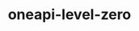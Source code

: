 ---
title: "oneapi-level-zero"
layout: cache
categories: [package, develop]
meta: {"compilers": ["intel-oneapi-compilers@2025.1.0", "intel-oneapi-compilers@2025.2.1"], "num_specs": 43, "num_specs_by_stack": {"e4s-oneapi": 43, "root": 43}, "oss": ["ubuntu22.04", "ubuntu24.04"], "platforms": ["linux"], "stacks": ["e4s-oneapi", "root"], "targets": ["x86_64_v3"], "versions": ["1.17.2"]}
spec_details: [{"compiler": "intel-oneapi-compilers@2025.2.1", "hash": "2dmdhd6a3wbem3w2dd6fb3trnuu5z6gu", "os": "ubuntu24.04", "platform": "linux", "size": "-", "stacks": ["e4s-oneapi", "root"], "target": "x86_64_v3", "variants": ["build_system=cmake", "build_type=Release", "generator=make", "~ipo"], "versions": ["1.17.2"]}, {"compiler": "intel-oneapi-compilers@2025.1.0", "hash": "3ctju2v7ox6rglvguwor6mxkccx27thz", "os": "ubuntu22.04", "platform": "linux", "size": "-", "stacks": ["e4s-oneapi", "root"], "target": "x86_64_v3", "variants": ["build_system=cmake", "build_type=Release", "generator=make", "~ipo"], "versions": ["1.17.2"]}, {"compiler": "intel-oneapi-compilers@2025.1.0", "hash": "3gqjvmseoq43cq5d2gcltykntg7orsjn", "os": "ubuntu22.04", "platform": "linux", "size": "-", "stacks": ["e4s-oneapi", "root"], "target": "x86_64_v3", "variants": ["build_system=cmake", "build_type=Release", "generator=make", "~ipo"], "versions": ["1.17.2"]}, {"compiler": "intel-oneapi-compilers@2025.1.0", "hash": "6j3vkubkgxtxn7367ktchz6to3jlqyyy", "os": "ubuntu22.04", "platform": "linux", "size": "-", "stacks": ["e4s-oneapi", "root"], "target": "x86_64_v3", "variants": ["build_system=cmake", "build_type=Release", "generator=make", "~ipo"], "versions": ["1.17.2"]}, {"compiler": "intel-oneapi-compilers@2025.1.0", "hash": "6mniokyw3tljgcykf7ha3j74x4p7yt2h", "os": "ubuntu22.04", "platform": "linux", "size": "-", "stacks": ["e4s-oneapi", "root"], "target": "x86_64_v3", "variants": ["build_system=cmake", "build_type=Release", "generator=make", "~ipo"], "versions": ["1.17.2"]}, {"compiler": "intel-oneapi-compilers@2025.1.0", "hash": "6pl7zw62avyjtruc6u5abgz5jvxz74jy", "os": "ubuntu22.04", "platform": "linux", "size": "-", "stacks": ["e4s-oneapi", "root"], "target": "x86_64_v3", "variants": ["build_system=cmake", "build_type=Release", "generator=make", "~ipo"], "versions": ["1.17.2"]}, {"compiler": "intel-oneapi-compilers@2025.1.0", "hash": "6x33czbmg3wbhgvckp543loci27tgj6r", "os": "ubuntu22.04", "platform": "linux", "size": "-", "stacks": ["e4s-oneapi", "root"], "target": "x86_64_v3", "variants": ["build_system=cmake", "build_type=Release", "generator=make", "~ipo"], "versions": ["1.17.2"]}, {"compiler": "intel-oneapi-compilers@2025.1.0", "hash": "aunj7ik5cegxzx5xvx7kcwpajh4mp7d7", "os": "ubuntu22.04", "platform": "linux", "size": "-", "stacks": ["e4s-oneapi", "root"], "target": "x86_64_v3", "variants": ["build_system=cmake", "build_type=Release", "generator=make", "~ipo"], "versions": ["1.17.2"]}, {"compiler": "intel-oneapi-compilers@2025.1.0", "hash": "by6t7czfnbcmhhpb44raraw7n3afztdj", "os": "ubuntu22.04", "platform": "linux", "size": "-", "stacks": ["e4s-oneapi", "root"], "target": "x86_64_v3", "variants": ["build_system=cmake", "build_type=Release", "generator=make", "~ipo"], "versions": ["1.17.2"]}, {"compiler": "intel-oneapi-compilers@2025.1.0", "hash": "cxjhy6h34jvkhm3f37vxorl7gpakrilz", "os": "ubuntu22.04", "platform": "linux", "size": "-", "stacks": ["e4s-oneapi", "root"], "target": "x86_64_v3", "variants": ["build_system=cmake", "build_type=Release", "generator=make", "~ipo"], "versions": ["1.17.2"]}, {"compiler": "intel-oneapi-compilers@2025.1.0", "hash": "drucx7re4ueo2tcibr2wuhdbwkc5orki", "os": "ubuntu22.04", "platform": "linux", "size": "-", "stacks": ["e4s-oneapi", "root"], "target": "x86_64_v3", "variants": ["build_system=cmake", "build_type=Release", "generator=make", "~ipo"], "versions": ["1.17.2"]}, {"compiler": "intel-oneapi-compilers@2025.1.0", "hash": "eb26bfyefgq7krcjprl7oenabfhzrjfp", "os": "ubuntu22.04", "platform": "linux", "size": "-", "stacks": ["e4s-oneapi", "root"], "target": "x86_64_v3", "variants": ["build_system=cmake", "build_type=Release", "generator=make", "~ipo"], "versions": ["1.17.2"]}, {"compiler": "intel-oneapi-compilers@2025.1.0", "hash": "efhpidv4anf276psozu7ep6lyd6enxp2", "os": "ubuntu22.04", "platform": "linux", "size": "-", "stacks": ["e4s-oneapi", "root"], "target": "x86_64_v3", "variants": ["build_system=cmake", "build_type=Release", "generator=make", "~ipo"], "versions": ["1.17.2"]}, {"compiler": "intel-oneapi-compilers@2025.1.0", "hash": "ejht44lbvzx44ql6spxjlfbwa54wgfn7", "os": "ubuntu22.04", "platform": "linux", "size": "-", "stacks": ["e4s-oneapi", "root"], "target": "x86_64_v3", "variants": ["build_system=cmake", "build_type=Release", "generator=make", "~ipo"], "versions": ["1.17.2"]}, {"compiler": "intel-oneapi-compilers@2025.2.1", "hash": "emdd43wejd5g6gz2u2qi7x2smvygehik", "os": "ubuntu24.04", "platform": "linux", "size": "-", "stacks": ["e4s-oneapi", "root"], "target": "x86_64_v3", "variants": ["build_system=cmake", "build_type=Release", "generator=make", "~ipo"], "versions": ["1.17.2"]}, {"compiler": "intel-oneapi-compilers@2025.1.0", "hash": "gbkqa67v3jadwbm62vhuxonikc4exfig", "os": "ubuntu22.04", "platform": "linux", "size": "-", "stacks": ["e4s-oneapi", "root"], "target": "x86_64_v3", "variants": ["build_system=cmake", "build_type=Release", "generator=make", "~ipo"], "versions": ["1.17.2"]}, {"compiler": "intel-oneapi-compilers@2025.1.0", "hash": "gdlqspwachyso7bl2wclrfedyw3brtkn", "os": "ubuntu22.04", "platform": "linux", "size": "-", "stacks": ["e4s-oneapi", "root"], "target": "x86_64_v3", "variants": ["build_system=cmake", "build_type=Release", "generator=make", "~ipo"], "versions": ["1.17.2"]}, {"compiler": "intel-oneapi-compilers@2025.1.0", "hash": "gmhxqc6yfuforswtijl5u4m46r2hw2uc", "os": "ubuntu22.04", "platform": "linux", "size": "-", "stacks": ["e4s-oneapi", "root"], "target": "x86_64_v3", "variants": ["build_system=cmake", "build_type=Release", "generator=make", "~ipo"], "versions": ["1.17.2"]}, {"compiler": "intel-oneapi-compilers@2025.1.0", "hash": "h2enmrjknmttr4qxpjnizerzbtg2mblw", "os": "ubuntu22.04", "platform": "linux", "size": "-", "stacks": ["e4s-oneapi", "root"], "target": "x86_64_v3", "variants": ["build_system=cmake", "build_type=Release", "generator=make", "~ipo"], "versions": ["1.17.2"]}, {"compiler": "intel-oneapi-compilers@2025.1.0", "hash": "hmt7adun4jbq2tojzovmhbe7bckrjnpm", "os": "ubuntu22.04", "platform": "linux", "size": "-", "stacks": ["e4s-oneapi", "root"], "target": "x86_64_v3", "variants": ["build_system=cmake", "build_type=Release", "generator=make", "~ipo"], "versions": ["1.17.2"]}, {"compiler": "intel-oneapi-compilers@2025.1.0", "hash": "iaebwmp5mzevrvbyrlr3e23nuc2um5mc", "os": "ubuntu22.04", "platform": "linux", "size": "-", "stacks": ["e4s-oneapi", "root"], "target": "x86_64_v3", "variants": ["build_system=cmake", "build_type=Release", "generator=make", "~ipo"], "versions": ["1.17.2"]}, {"compiler": "intel-oneapi-compilers@2025.1.0", "hash": "kcjtfc4ppr7777yflyu5ehdqceezyrpe", "os": "ubuntu22.04", "platform": "linux", "size": "-", "stacks": ["e4s-oneapi", "root"], "target": "x86_64_v3", "variants": ["build_system=cmake", "build_type=Release", "generator=make", "~ipo"], "versions": ["1.17.2"]}, {"compiler": "intel-oneapi-compilers@2025.1.0", "hash": "kg4c4lwmuwtspyhct2iiwmh2dbsz5qv2", "os": "ubuntu22.04", "platform": "linux", "size": "-", "stacks": ["e4s-oneapi", "root"], "target": "x86_64_v3", "variants": ["build_system=cmake", "build_type=Release", "generator=make", "~ipo"], "versions": ["1.17.2"]}, {"compiler": "intel-oneapi-compilers@2025.1.0", "hash": "lz5fjmhaxdo6h2a3jphtr2hadqbiyzaq", "os": "ubuntu22.04", "platform": "linux", "size": "-", "stacks": ["e4s-oneapi", "root"], "target": "x86_64_v3", "variants": ["build_system=cmake", "build_type=Release", "generator=make", "~ipo"], "versions": ["1.17.2"]}, {"compiler": "intel-oneapi-compilers@2025.2.1", "hash": "ng3jdhswuclpc66ynb34pxqrtak6hwtw", "os": "ubuntu24.04", "platform": "linux", "size": "-", "stacks": ["e4s-oneapi", "root"], "target": "x86_64_v3", "variants": ["build_system=cmake", "build_type=Release", "generator=make", "~ipo"], "versions": ["1.17.2"]}, {"compiler": "intel-oneapi-compilers@2025.1.0", "hash": "obvkr6pzyhpswdih35z7rvytuftgaad3", "os": "ubuntu22.04", "platform": "linux", "size": "-", "stacks": ["e4s-oneapi", "root"], "target": "x86_64_v3", "variants": ["build_system=cmake", "build_type=Release", "generator=make", "~ipo"], "versions": ["1.17.2"]}, {"compiler": "intel-oneapi-compilers@2025.1.0", "hash": "opd5htmeynqstml6v4zqyx3fximp2fsv", "os": "ubuntu22.04", "platform": "linux", "size": "-", "stacks": ["e4s-oneapi", "root"], "target": "x86_64_v3", "variants": ["build_system=cmake", "build_type=Release", "generator=make", "~ipo"], "versions": ["1.17.2"]}, {"compiler": "intel-oneapi-compilers@2025.1.0", "hash": "p5r4bcw754wiwrddrue24prshmtjsopm", "os": "ubuntu22.04", "platform": "linux", "size": "-", "stacks": ["e4s-oneapi", "root"], "target": "x86_64_v3", "variants": ["build_system=cmake", "build_type=Release", "generator=make", "~ipo"], "versions": ["1.17.2"]}, {"compiler": "intel-oneapi-compilers@2025.1.0", "hash": "pg7rrjqa47co25jch3x4z6iwk2djoj5c", "os": "ubuntu22.04", "platform": "linux", "size": "-", "stacks": ["e4s-oneapi", "root"], "target": "x86_64_v3", "variants": ["build_system=cmake", "build_type=Release", "generator=make", "~ipo"], "versions": ["1.17.2"]}, {"compiler": "intel-oneapi-compilers@2025.1.0", "hash": "prz27s7nhnlfkokx2evf4pcsm63iclsh", "os": "ubuntu22.04", "platform": "linux", "size": "-", "stacks": ["e4s-oneapi", "root"], "target": "x86_64_v3", "variants": ["build_system=cmake", "build_type=Release", "generator=make", "~ipo"], "versions": ["1.17.2"]}, {"compiler": "intel-oneapi-compilers@2025.1.0", "hash": "qggtgfkyew57yilhcy7nn33vzkqydj6o", "os": "ubuntu22.04", "platform": "linux", "size": "-", "stacks": ["e4s-oneapi", "root"], "target": "x86_64_v3", "variants": ["build_system=cmake", "build_type=Release", "generator=make", "~ipo"], "versions": ["1.17.2"]}, {"compiler": "intel-oneapi-compilers@2025.1.0", "hash": "rlqnkbefn3vtiiaotpazjoidwmdu4a6f", "os": "ubuntu22.04", "platform": "linux", "size": "-", "stacks": ["e4s-oneapi", "root"], "target": "x86_64_v3", "variants": ["build_system=cmake", "build_type=Release", "generator=make", "~ipo"], "versions": ["1.17.2"]}, {"compiler": "intel-oneapi-compilers@2025.1.0", "hash": "svadrxjd4muoknxphpkpjgg6xhinzp5q", "os": "ubuntu22.04", "platform": "linux", "size": "-", "stacks": ["e4s-oneapi", "root"], "target": "x86_64_v3", "variants": ["build_system=cmake", "build_type=Release", "generator=make", "~ipo"], "versions": ["1.17.2"]}, {"compiler": "intel-oneapi-compilers@2025.1.0", "hash": "tesegpsbjtvtvxg63zqyygb4ycebuy37", "os": "ubuntu22.04", "platform": "linux", "size": "-", "stacks": ["e4s-oneapi", "root"], "target": "x86_64_v3", "variants": ["build_system=cmake", "build_type=Release", "generator=make", "~ipo"], "versions": ["1.17.2"]}, {"compiler": "intel-oneapi-compilers@2025.1.0", "hash": "urmam6egu4gmk7hek3p5ou2lq2ipkcby", "os": "ubuntu22.04", "platform": "linux", "size": "-", "stacks": ["e4s-oneapi", "root"], "target": "x86_64_v3", "variants": ["build_system=cmake", "build_type=Release", "generator=make", "~ipo"], "versions": ["1.17.2"]}, {"compiler": "intel-oneapi-compilers@2025.1.0", "hash": "uwnq75omdadcm62lispbtv2aorxuuxyq", "os": "ubuntu22.04", "platform": "linux", "size": "-", "stacks": ["e4s-oneapi", "root"], "target": "x86_64_v3", "variants": ["build_system=cmake", "build_type=Release", "generator=make", "~ipo"], "versions": ["1.17.2"]}, {"compiler": "intel-oneapi-compilers@2025.1.0", "hash": "v22jgvjc64qrz2ef4l6fyjnosnezlb7c", "os": "ubuntu22.04", "platform": "linux", "size": "-", "stacks": ["e4s-oneapi", "root"], "target": "x86_64_v3", "variants": ["build_system=cmake", "build_type=Release", "generator=make", "~ipo"], "versions": ["1.17.2"]}, {"compiler": "intel-oneapi-compilers@2025.1.0", "hash": "v5rkajknl24dugwuyscaif6toy6t4oi7", "os": "ubuntu22.04", "platform": "linux", "size": "-", "stacks": ["e4s-oneapi", "root"], "target": "x86_64_v3", "variants": ["build_system=cmake", "build_type=Release", "generator=make", "~ipo"], "versions": ["1.17.2"]}, {"compiler": "intel-oneapi-compilers@2025.1.0", "hash": "xmtgawavtr3cm752mskahb5j3d3xunva", "os": "ubuntu22.04", "platform": "linux", "size": "-", "stacks": ["e4s-oneapi", "root"], "target": "x86_64_v3", "variants": ["build_system=cmake", "build_type=Release", "generator=make", "~ipo"], "versions": ["1.17.2"]}, {"compiler": "intel-oneapi-compilers@2025.1.0", "hash": "xrrck7y3t2p4itnrzwjvl7p3kpobxnez", "os": "ubuntu22.04", "platform": "linux", "size": "-", "stacks": ["e4s-oneapi", "root"], "target": "x86_64_v3", "variants": ["build_system=cmake", "build_type=Release", "generator=make", "~ipo"], "versions": ["1.17.2"]}, {"compiler": "intel-oneapi-compilers@2025.1.0", "hash": "xygiyhr4iqsflp4f3gznxbaeukyhh44p", "os": "ubuntu22.04", "platform": "linux", "size": "-", "stacks": ["e4s-oneapi", "root"], "target": "x86_64_v3", "variants": ["build_system=cmake", "build_type=Release", "generator=make", "~ipo"], "versions": ["1.17.2"]}, {"compiler": "intel-oneapi-compilers@2025.1.0", "hash": "yfog7ojs5fonau2azdhb3skwcywiivfd", "os": "ubuntu22.04", "platform": "linux", "size": "-", "stacks": ["e4s-oneapi", "root"], "target": "x86_64_v3", "variants": ["build_system=cmake", "build_type=Release", "generator=make", "~ipo"], "versions": ["1.17.2"]}, {"compiler": "intel-oneapi-compilers@2025.1.0", "hash": "zjxfuphjqmre24e7ft6zt2ys6budvzkt", "os": "ubuntu22.04", "platform": "linux", "size": "-", "stacks": ["e4s-oneapi", "root"], "target": "x86_64_v3", "variants": ["build_system=cmake", "build_type=Release", "generator=make", "~ipo"], "versions": ["1.17.2"]}]
---